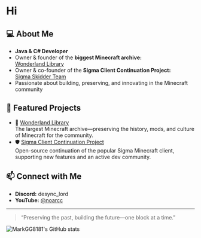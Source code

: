 # Hi

## 💻 About Me
- **Java & C# Developer**
- Owner & founder of the **biggest Minecraft archive:**  
  [Wonderland Library](https://wonderlandlibrary.github.io/)
- Owner & co-founder of the **Sigma Client Continuation Project:**  
  [Sigma Skidder Team](https://github.com/Sigma-Skidder-Team)
- Passionate about building, preserving, and innovating in the Minecraft community

## 🌟 Featured Projects
- 🚀 [Wonderland Library](https://wonderlandlibrary.github.io/)  
  The largest Minecraft archive—preserving the history, mods, and culture of Minecraft for the community.
- 🛡️ [Sigma Client Continuation Project](https://github.com/Sigma-Skidder-Team)  
  Open-source continuation of the popular Sigma Minecraft client, supporting new features and an active dev community.

## 📫 Connect with Me
- **Discord:** desync_lord
- **YouTube:** [@noarcc](https://www.youtube.com/@noarcc)

---

> “Preserving the past, building the future—one block at a time.”  

![MarkGG8181's GitHub stats](https://github-readme-stats.vercel.app/api?username=MarkGG8181&show_icons=true&theme=tokyonight)
